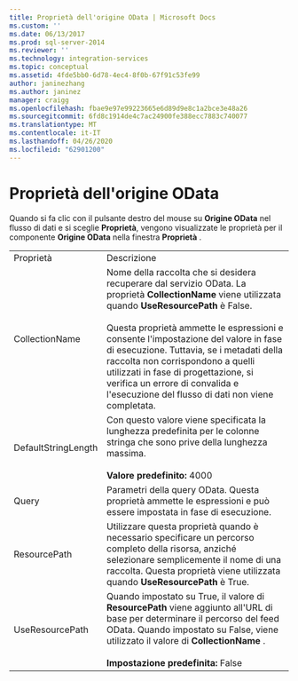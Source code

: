```yaml
---
title: Proprietà dell'origine OData | Microsoft Docs
ms.custom: ''
ms.date: 06/13/2017
ms.prod: sql-server-2014
ms.reviewer: ''
ms.technology: integration-services
ms.topic: conceptual
ms.assetid: 4fde5bb0-6d78-4ec4-8f0b-67f91c53fe99
author: janinezhang
ms.author: janinez
manager: craigg
ms.openlocfilehash: fbae9e97e99223665e6d89d9e8c1a2bce3e48a26
ms.sourcegitcommit: 6fd8c1914de4c7ac24900fe388ecc7883c740077
ms.translationtype: MT
ms.contentlocale: it-IT
ms.lasthandoff: 04/26/2020
ms.locfileid: "62901200"
---
```

# <a name="odata-source-properties"></a>Proprietà dell'origine OData
  Quando si fa clic con il pulsante destro del mouse su **Origine OData** nel flusso di dati e si sceglie **Proprietà**, vengono visualizzate le proprietà per il componente **Origine OData** nella finestra **Proprietà** .  
  
|||  
|-|-|  
|Proprietà|Descrizione|  
|CollectionName|Nome della raccolta che si desidera recuperare dal servizio OData. La proprietà **CollectionName** viene utilizzata quando **UseResourcePath** è False.<br /><br /> Questa proprietà ammette le espressioni e consente l'impostazione del valore in fase di esecuzione. Tuttavia, se i metadati della raccolta non corrispondono a quelli utilizzati in fase di progettazione, si verifica un errore di convalida e l'esecuzione del flusso di dati non viene completata.|  
|DefaultStringLength|Con questo valore viene specificata la lunghezza predefinita per le colonne stringa che sono prive della lunghezza massima.<br /><br /> **Valore predefinito:** 4000|  
|Query|Parametri della query OData. Questa proprietà ammette le espressioni e può essere impostata in fase di esecuzione.|  
|ResourcePath|Utilizzare questa proprietà quando è necessario specificare un percorso completo della risorsa, anziché selezionare semplicemente il nome di una raccolta. Questa proprietà viene utilizzata quando **UseResourcePath** è True.|  
|UseResourcePath|Quando impostato su True, il valore di **ResourcePath** viene aggiunto all'URL di base per determinare il percorso del feed OData. Quando impostato su False, viene utilizzato il valore di **CollectionName** .<br /><br /> **Impostazione predefinita:** False|  
  
  
